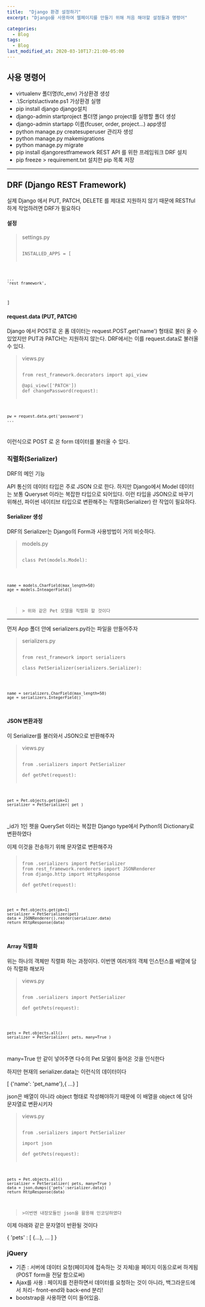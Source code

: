 ```yaml
---
title:  "Django 환경 설정하기"
excerpt: "Django를 사용하여 웹페이지를 만들기 위해 처음 해야할 설정들과 명령어"

categories:
  - Blog
tags:
  - Blog
last_modified_at: 2020-03-10T17:21:00-05:00
---
```


## 사용 명령어

- virtualenv 폴더명(fc_env) 가상환경 생성
- .\Scripts\activate.ps1 가상환경 실행
- pip install django django설치
- django-admin startproject 폴더명 jango project를 실행할 폴더 생성
- django-admin startapp 이름(fcuser, order, project...) app생성
- python manage.py createsuperuser 관리자 생성
- python manage.py makemigrations
- python manage.py migrate
- pip install djangorestframework REST API 를 위한 프레임워크 DRF 설치
- pip freeze > requirement.txt 설치한 pip 목록 저장

---

## DRF (Django REST Framework)

실제 Django 에서 PUT, PATCH, DELETE 를 제대로 지원하지 않기 때문에 RESTful 하게 작업하려면 DRF가 필요하다

#### 설정

> settings.py
>
> <pre><code>
> INSTALLED_APPS = [

    ...
    'rest_framework',

]
</code></pre>

#### request.data (PUT, PATCH)

Django 에서 POST로 온 폼 데이터는 request.POST.get('name') 형태로 불러 올 수 있었지만 PUT과 PATCH는 지원하지 않는다. DRF에서는 이를 request.data로 불러올 수 있다.

> views.py
>
> <pre><code>
> from rest_framework.decorators import api_view
> 
> @api_view(['PATCH'])
> def changePassword(request):

    pw = request.data.get('password')
    ...

</code></pre>
이런식으로 POST 로 온 form 데이터를 불러올 수 있다.

### 직렬화(Serializer)

DRF의 메인 기능

API 통신의 데이터 타입은 주로 JSON 으로 한다. 하지만 Django에서 Model 데이터는 보통 Queryset 이라는 복잡한 타입으로 되어있다. 이런 타입을 JSON으로 바꾸기 위해선, 파이썬 네이티브 타입으로 변환해주는 직렬화(Serializer) 란 작업이 필요하다.

#### Serializer 생성

DRF의 Serializer는 Django의 Form과 사용방법이 거의 비슷하다.

> models.py
>
> <pre><code>
> class Pet(models.Model):

    name = models.CharField(max_length=50)
    age = models.InteagerField()

</code></pre>

>     > 위와 같은 Pet 모델을 직렬화 할 것이다

---

먼저 App 폴더 안에 serializers.py라는 파일을 만들어주자

> serializers.py
>
> <pre><code>
> from rest_framework import serializers
> 
> class PetSerializer(serializers.Serializer):

    name = serializers.CharField(max_length=50)
    age = serializers.IntegerField()

</code></code>

#### JSON 변환과정

이 Serializer를 불러와서 JSON으로 반환해주자

> views.py
>
> <pre><code>
> from .serializers import PetSerializer
> 
> def getPet(request):

    pet = Pet.objects.get(pk=1)
    serializer = PetSerializer( pet )

</code></code>

\_id가 1인 펫을 QuerySet 이라는 복잡한 Django type에서 Python의 Dictionary로 변환하였다

이제 이것을 전송하기 위해 문자열로 변환해주자

> <pre><code>
> from .serializers import PetSerializer
> from rest_framework.renderers import JSONRenderer
> from django.http import HttpResponse
> 
> def getPet(request):

    pet = Pet.objects.get(pk=1)
    serializer = PetSerializer(pet)
    data = JSONRenderer().render(serializer.data)
    return HttpResponse(data)

</code></pre>

#### Array 직렬화

위는 하나의 객체만 직렬화 하는 과정이다. 이번엔 여러개의 객체 인스턴스를 배열에 담아 직렬화 해보자

> views.py
>
> <pre><code>
> from .serializers import PetSerializer
> 
> def getPets(request):

    pets = Pet.objects.all()
    serializer = PetSerializer( pets, many=True )

</code></pre>

many=True 만 같이 넣어주면 다수의 Pet 모델이 들어온 것을 인식한다

하지만 현재의 serializer.data는 이런식의 데이터이다

[ {'name': 'pet_name'},{ ...} ]

json은 배열이 아니라 object 형태로 작성해야하기 때문에 이 배열을 object 에 담아 문자열로 변환시키자

> views.py
>
> <pre><code>
> from .serializers import PetSerializer
> 
> import json
> 
> def getPets(request):

    pets = Pet.objects.all()
    serializer = PetSerializer( pets, many=True )
    data = json.dumps({'pets':serializer.data})
    return HttpResponse(data)

</code></pre>

>     >이번엔 내장모듈인 json을 활용해 인코딩하였다

이제 아래와 같은 문자열이 반환될 것이다

{ 'pets' : [ {...}, ... ] }

### jQuery

- 기존 : 서버에 데이터 요청(페이지에 접속하는 것 자체)을 페이지 이동으로써 하게됨(POST form을 전달 함으로써)
- Ajax를 사용 : 페이지를 전환하면서 데이터를 요청하는 것이 아니라, 백그라운드에서 처리- front-end와 back-end 분리!
- bootstrap을 사용하면 이미 들어있음.
